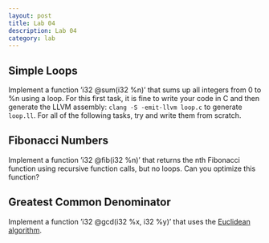 ```yaml
---
layout: post
title: Lab 04
description: Lab 04
category: lab
---
```


## Simple Loops

Implement a function ’i32 @sum(i32 %n)’ that sums up all integers from 0 to %n using a loop.
For this first task, it is fine to write your code in C and then generate the LLVM assembly:
`clang -S -emit-llvm loop.c` to generate `loop.ll`.
For all of the following tasks, try and write them from scratch.

## Fibonacci Numbers

Implement a function ’i32 @fib(i32 %n)’ that returns the nth Fibonacci function using recursive function calls, but no loops.
Can you optimize this function?

## Greatest Common Denominator

Implement a function ’i32 @gcd(i32 %x, i32 %y)’ that uses the [Euclidean algorithm](https://en.wikipedia.org/wiki/Euclidean_algorithm).
